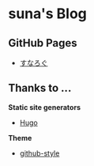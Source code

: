 # suna's Blog

## GitHub Pages
* [すなろぐ](https://ghsable.github.io/sunalog/)

## Thanks to ...
**Static site generators**
* [Hugo](https://gohugo.io/)

**Theme**
* [github-style](https://github.com/MeiK2333/github-style)

